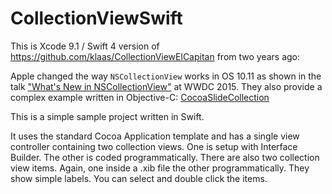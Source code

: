 # CollectionViewSwift

This is Xcode 9.1 / Swift 4 version of <https://github.com/klaas/CollectionViewElCapitan> from two years ago:

Apple changed the way `NSCollectionView` works in OS 10.11 as shown in the talk ["What's New in NSCollectionView"](https://developer.apple.com/videos/play/wwdc2015-225/) at WWDC 2015. They also provide a complex example written in Objective-C: [CocoaSlideCollection](https://developer.apple.com/library/mac/samplecode/CocoaSlideCollection/Introduction/Intro.html)

This is a simple sample project written in Swift.

It uses the standard Cocoa Application template and has a single view controller containing two collection views. One is setup with Interface Builder. The other is coded programmatically. There are also two collection view items. Again, one inside a .xib file the other programmatically. They show simple labels. You can select and double click the items.
